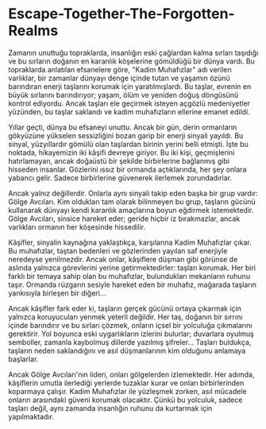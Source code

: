 # Escape-Together-The-Forgotten-Realms

Zamanın unuttuğu topraklarda, insanlığın eski çağlardan kalma sırları taşıdığı ve bu sırların doğanın en karanlık köşelerine gömüldüğü bir dünya vardı. Bu topraklarda anlatılan efsanelere göre, "Kadim Muhafızlar" adı verilen varlıklar, bir zamanlar dünyayı denge içinde tutan ve yaşamın özünü barındıran enerji taşlarını korumak için yaratılmışlardı. Bu taşlar, evrenin en büyük sırlarını barındırıyor; yaşam, ölüm ve yeniden doğuş döngüsünü kontrol ediyordu. Ancak taşları ele geçirmek isteyen açgözlü medeniyetler yüzünden, bu taşlar saklandı ve kadim muhafızların ellerine emanet edildi.

Yıllar geçti, dünya bu efsaneyi unuttu. Ancak bir gün, derin ormanların gökyüzüne yükselen sessizliğini bozan garip bir enerji sinyali yayıldı. Bu sinyal, yüzyıllardır gömülü olan taşlardan birinin yerini belli etmişti. İşte bu noktada, hikayemizin iki kâşifi devreye giriyor. Bu iki kişi, geçmişlerini hatırlamayan, ancak doğaüstü bir şekilde birbirlerine bağlanmış gibi hisseden insanlar. Gözlerini ıssız bir ormanda açtıklarında, her şey onlara yabancı gelir. Sadece birbirlerine güvenerek ilerlemek zorundadırlar.

Ancak yalnız değillerdir. Onlarla aynı sinyali takip eden başka bir grup vardır: Gölge Avcıları. Kim oldukları tam olarak bilinmeyen bu grup, taşların gücünü kullanarak dünyayı kendi karanlık amaçlarına boyun eğdirmek istemektedir. Gölge Avcıları, sinsice hareket eder; geride hiçbir iz bırakmazlar, ancak varlıkları ormanın her köşesinde hissedilir.

Kâşifler, sinyalin kaynağına yaklaştıkça, karşılarına Kadim Muhafızlar çıkar. Bu muhafızlar, taştan bedenleri ve gözlerinden yayılan saf enerjiyle neredeyse yenilmezdir. Ancak onlar, kâşiflere düşman gibi görünse de aslında yalnızca görevlerini yerine getirmektedirler: taşları korumak. Her biri farklı bir temaya sahip olan bu muhafızlar, bulundukları mekanların ruhunu taşır. Ormanda rüzgarın sesiyle hareket eden bir muhafız, mağarada taşların yankısıyla birleşen bir diğeri...

Ancak kâşifler fark eder ki, taşların gerçek gücünü ortaya çıkarmak için yalnızca koruyucuları yenmek yeterli değildir. Her taş, doğanın bir sırrını içinde barındırır ve bu sırları çözmek, onların içsel bir yolculuğa çıkmalarını gerektirir. Yol boyunca eski uygarlıkların izlerini bulurlar; duvarlara oyulmuş semboller, zamanla kaybolmuş dillerde yazılmış şifreler... Taşları buldukça, taşların neden saklandığını ve asıl düşmanlarının kim olduğunu anlamaya başlarlar.

Ancak Gölge Avcıları'nın lideri, onları gölgelerden izlemektedir. Her adımda, kâşiflerin umutla ilerlediği yerlerde tuzaklar kurar ve onları birbirlerinden koparmaya çalışır. Kadim Muhafızlar ile yüzleşmek zorken, asıl mücadele onların arasındaki güveni korumak olacaktır. Çünkü bu yolculuk, sadece taşları değil, aynı zamanda insanlığın ruhunu da kurtarmak için yapılmaktadır.
